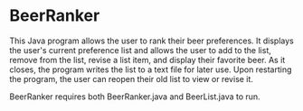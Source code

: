 # BeerRanker
This Java program allows the user to rank their beer preferences. It displays the user's current preference list and allows the user to add to the list, remove from the list, revise a list item, and display their favorite beer. As it closes, the program writes the list to a text file for later use. Upon restarting the program, the user can reopen their old list to view or revise it.

BeerRanker requires both BeerRanker.java and BeerList.java to run.
